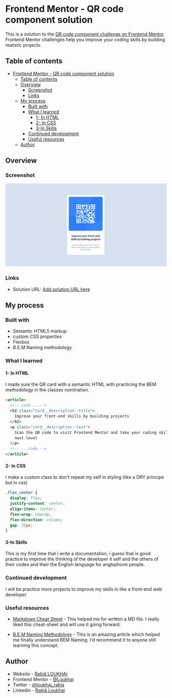 # Frontend Mentor - QR code component solution

This is a solution to the [QR code component challenge on Frontend Mentor](https://www.frontendmentor.io/challenges/qr-code-component-iux_sIO_H). Frontend Mentor challenges help you improve your coding skills by building realistic projects.

## Table of contents

- [Frontend Mentor - QR code component solution](#frontend-mentor---qr-code-component-solution)
  - [Table of contents](#table-of-contents)
  - [Overview](#overview)
    - [Screenshot](#screenshot)
    - [Links](#links)
  - [My process](#my-process)
    - [Built with](#built-with)
    - [What I learned](#what-i-learned)
      - [1- In HTML](#1--in-html)
      - [2- In CSS](#2--in-css)
      - [3-In Skills](#3-in-skills)
    - [Continued development](#continued-development)
    - [Useful resources](#useful-resources)
  - [Author](#author)

## Overview

### Screenshot

![](./images/screenshot.png)

### Links

- Solution URL: [Add solution URL here](https://your-solution-url.com)
<!-- - Live Site URL: [Add live site URL here](https://your-live-site-url.com) in the future -->

## My process

### Built with

- Semantic HTML5 markup
- custom CSS properties
- Flexbox
- B.E.M Naming methodology

### What I learned

#### 1- In HTML

I made sure the QR card with a semantic HTML with practicing the BEM methodology in the classes nomination.

```html
<article>
  <!-- code ...-->
  <h2 class="card__description--title">
    Improve your front-end skills by building projects
  </h2>
  <p class="card__description--text">
    Scan the QR code to visit Frontend Mentor and take your coding skills to the
    next level
  </p>
  <!-- ...code -->
</article>
```

#### 2- In CSS

I make a custom class to don't repeat my self in styling (like a DRY principe but in css)

```css
.flex_center {
  display: flex;
  justify-content: center;
  align-items: center;
  flex-wrap: nowrap;
  flex-direction: column;
  gap: 25px;
}
```

#### 3-In Skills

This is my first time that i write a documentation, i guess that is good practice to improve the thinking of the developer it self and the others of their codes and their the English language for anglophone people.

### Continued development

I will be practice more projects to improve my skills in like a front-end web developer

### Useful resources

- [Markdown Cheat Sheet](https://www.markdownguide.org/cheat-sheet/) - This helped me for written a MD file. I really liked this cheat-sheet and will use it going forward.

- [B.E.M Naming Methodology](https://getbem.com/naming/) - This is an amazing article which helped me finally understand BEM Naming. I'd recommend it to anyone still learning this concept.

## Author

- Website - [Rabiâ LOUKHAI](https://rabie.vercel.app)
- Frontend Mentor - [@Loukhai](https://www.frontendmentor.io/profile/Loukhai)
- Twitter - [@loukhai_rabia](https://www.twitter.com/loukhai_rabia)
- Linkedin - [Rabiâ Loukhai](https://www.linkedin.com/in/rabi%C3%A2-l-9172a2136/)
